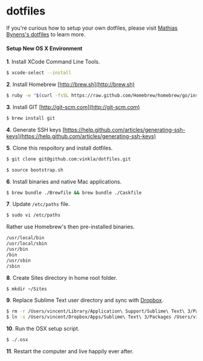 dotfiles
========
If you're curious how to setup your own dotfiles, please visit [Mathias Bynens's dotfiles](https://github.com/mathiasbynens/dotfiles) to learn more.


#### Setup New OS X Environment

**1**. Install XCode Command Line Tools.
```bash
$ xcode-select --install
```

**2**. Install Homebrew [http://brew.sh](http://brew.sh)
```bash
$ ruby -e "$(curl -fsSL https://raw.github.com/Homebrew/homebrew/go/install)"
```

**3**. Install GIT [http://git-scm.com](http://git-scm.com)
```bash
$ brew install git
```

**4**. Generate SSH keys [https://help.github.com/articles/generating-ssh-keys](https://help.github.com/articles/generating-ssh-keys)

**5**. Clone this respoitory and install dotfiles.
```bash
$ git clone git@github.com:vinkla/dotfiles.git

$ source bootstrap.sh
```

**6**. Install binaries and native Mac applications.
```bash
$ brew bundle ./Brewfile && brew bundle ./Caskfile
```

**7**. Update ```/etc/paths``` file.
```bash
$ sudo vi /etc/paths
```

Rather use Homebrew's then pre-installed binaries.
```bash
/usr/local/bin
/usr/local/sbin
/usr/bin
/bin
/usr/sbin
/sbin
```

**8**. Create Sites directory in home root folder.
```bash
$ mkdir ~/Sites
```

**9**. Replace Sublime Text user directory and sync with [Dropbox](http://dropbox.com).
```bash
$ rm -r /Users/vincent/Library/Application\ Support/Sublime\ Text\ 3/Packages
$ ln -s /Users/vincent/Dropbox/Apps/Sublime\ Text\ 3/Packages /Users/vincent/Library/Application\ Support/Sublime\ Text\ 3/Packages
```

**10**. Run the OSX setup script.
```bash
$ ./.osx
```

**11**. Restart the computer and live happily ever after.
